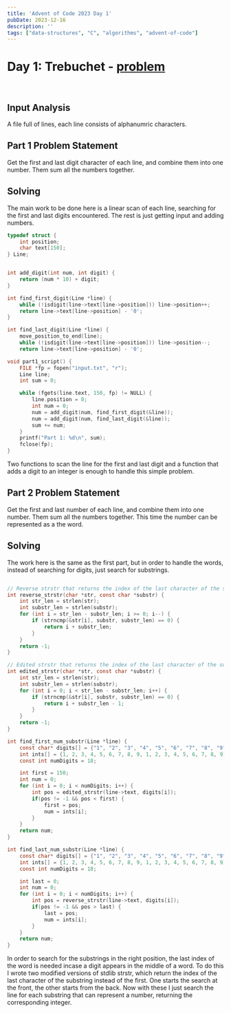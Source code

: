 ```yaml
---
title: 'Advent of Code 2023 Day 1'
pubDate: 2023-12-16
description: ''
tags: ["data-structures", "C", "algorithms", "advent-of-code"]
---
```




# Day 1: Trebuchet - [problem](https://adventofcode.com/2023/day/1)

<br>

## Input Analysis
A file full of lines, each line consists of alphanumric characters.


## Part 1 Problem Statement
Get the first and last digit character of each line, and combine them into one number. Them sum all the numbers together.


## Solving
The main work to be done here is a linear scan of each line, searching for the first and last digits encountered.
The rest is just getting input and adding numbers.


```c
typedef struct {
    int position;
    char text[150];
} Line;


int add_digit(int num, int digit) {
    return (num * 10) + digit;
}

int find_first_digit(Line *line) {
    while (!isdigit(line->text[line->position])) line->position++;
    return line->text[line->position] - '0';
}

int find_last_digit(Line *line) {
    move_position_to_end(line);
    while (!isdigit(line->text[line->position])) line->position--;
    return line->text[line->position] - '0';

void part1_script() {
    FILE *fp = fopen("input.txt", "r");
    Line line;
    int sum = 0;

    while (fgets(line.text, 150, fp) != NULL) {
        line.position = 0;
        int num = 0;
        num = add_digit(num, find_first_digit(&line));
        num = add_digit(num, find_last_digit(&line));
        sum += num;
    }
    printf("Part 1: %d\n", sum);
    fclose(fp);
}

```

Two functions to scan the line for the first and last digit and a function that adds a digit to an integer is enough to handle this simple problem.


## Part 2 Problem Statement
Get the first and last number of each line, and combine them into one number. Them sum all the numbers together.
This time the number can be represented as a the word.


## Solving
The work here is the same as the first part, but in order to handle the words, instead of searching for digits, just search for substrings.

```c

// Reverse strstr that returns the index of the last character of the substring
int reverse_strstr(char *str, const char *substr) {
    int str_len = strlen(str);
    int substr_len = strlen(substr);
    for (int i = str_len - substr_len; i >= 0; i--) {
        if (strncmp(&str[i], substr, substr_len) == 0) {
            return i + substr_len;
        }
    }
    return -1;
}

// Edited strstr that returns the index of the last character of the substring
int edited_strstr(char *str, const char *substr) {
    int str_len = strlen(str);
    int substr_len = strlen(substr);
    for (int i = 0; i < str_len - substr_len; i++) {
        if (strncmp(&str[i], substr, substr_len) == 0) {
            return i + substr_len - 1;
        }
    }
    return -1;
}

int find_first_num_substr(Line *line) {
    const char* digits[] = {"1", "2", "3", "4", "5", "6", "7", "8", "9", "one", "two", "three", "four", "five", "six", "seven", "eight", "nine"};
    int ints[] = {1, 2, 3, 4, 5, 6, 7, 8, 9, 1, 2, 3, 4, 5, 6, 7, 8, 9};
    const int numDigits = 18;

    int first = 150;
    int num = 0;
    for (int i = 0; i < numDigits; i++) {
        int pos = edited_strstr(line->text, digits[i]);
        if(pos != -1 && pos < first) {
            first = pos;
            num = ints[i];
        }
    }
    return num;
}

int find_last_num_substr(Line *line) {
    const char* digits[] = {"1", "2", "3", "4", "5", "6", "7", "8", "9", "one", "two", "three", "four", "five", "six", "seven", "eight", "nine"};
    int ints[] = {1, 2, 3, 4, 5, 6, 7, 8, 9, 1, 2, 3, 4, 5, 6, 7, 8, 9};
    const int numDigits = 18;

    int last = 0;
    int num = 0;
    for (int i = 0; i < numDigits; i++) {
        int pos = reverse_strstr(line->text, digits[i]);
        if(pos != -1 && pos > last) {
            last = pos;
            num = ints[i];
        }
    }
    return num;
}
```
In order to search for the substrings in the right position, the last index of the word is needed incase a digit appears in the middle of a word. To do this I wrote two modified versions of stdlib strstr, which return the index of the last character of the substring instead of the first. One starts the search at the front, the other starts from the back. Now with these I just search the line for each substring that can represent a number, returning the corresponding integer.
